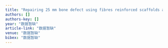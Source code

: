 ```yaml
---
title: "Repairing 25 mm bone defect using fibres reinforced scaffolds as well as autograft bone"
authors: []
authors-key: []
year: "数据暂缺"
article-link: "数据暂缺"
venue: "数据暂缺"
bibex: "数据暂缺"
---
```

